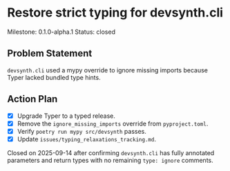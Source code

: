 # Restore strict typing for devsynth.cli
Milestone: 0.1.0-alpha.1
Status: closed

## Problem Statement
`devsynth.cli` used a mypy override to ignore missing imports because Typer lacked bundled type hints.

## Action Plan
- [x] Upgrade Typer to a typed release.
- [x] Remove the `ignore_missing_imports` override from `pyproject.toml`.
- [x] Verify `poetry run mypy src/devsynth` passes.
- [x] Update `issues/typing_relaxations_tracking.md`.

Closed on 2025-09-14 after confirming `devsynth.cli` has fully annotated
parameters and return types with no remaining `type: ignore` comments.
